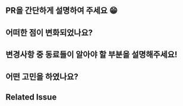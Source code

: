 ## PR을 간단하게 설명하여 주세요 😁



## 어떠한 점이 변화되었나요?



## 변경사항 중 동료들이 알아야 할 부분을 설명해주세요!



## 어떤 고민을 하였나요?



## Related Issue
<!--Close #이슈번호 로 사용해주세요!-- >
